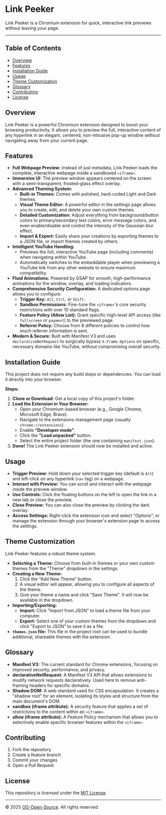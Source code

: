 # Link Peeker

Link Peeker is a Chromium extension for quick, interactive link previews without leaving your page.

---

## Table of Contents

- [Overview](#overview)
- [Features](#features)
- [Installation Guide](#installation-guide)
- [Usage](#usage)
- [Theme Customization](#theme-customization)
- [Glossary](#glossary)
- [Contributing](#contributing)
- [License](#license)

## Overview

Link Peeker is a powerful Chromium extension designed to boost your browsing productivity. It allows you to preview the full, interactive content of any hyperlink in an elegant, centered, non-intrusive pop-up window without navigating away from your current page.

## Features

- **Full Webpage Preview:** Instead of just metadata, Link Peeker loads the complete, interactive webpage inside a sandboxed `<iframe>`.
- **Immersive UI:** The preview window appears centered on the screen with a semi-transparent, frosted-glass effect overlay.
- **Advanced Theming System:**
  - **Built-in Themes:** Comes with polished, hard-coded Light and Dark themes.
  - **Visual Theme Editor:** A powerful editor in the settings page allows you to create, edit, and delete your own custom themes.
  - **Detailed Customization:** Adjust everything from background/button colors to primary/secondary text colors, error message colors, and even enable/disable and control the intensity of the Gaussian blur effect.
  - **Import & Export:** Easily share your creations by exporting themes to a JSON file, or import themes created by others.
- **Intelligent YouTube Handling:**
  - Previews the full, interactive YouTube page (including comments) when navigating within YouTube.
  - Automatically switches to the embeddable player when previewing a YouTube link from any other website to ensure maximum compatibility.
- **Fluid Animations:** Powered by GSAP for smooth, high-performance animations for the window, overlay, and loading indicators.
- **Comprehensive Security Configuration:** A dedicated options page allows you to configure:
  - **Trigger Key:** `Alt`, `Ctrl`, or `Shift`.
  - **Sandbox Permissions:** Fine-tune the `<iframe>`'s core security restrictions with over 10 standard flags.
  - **Feature Policy (Allow List):** Grant specific high-level API access (like `fullscreen` or `payment`) to the previewed page.
  - **Referrer Policy:** Choose from 8 different policies to control how much referrer information is sent.
- **Modern & Secure:** Built with Manifest V3 and uses `declarativeNetRequest` to surgically bypass `X-Frame-Options` on specific, necessary domains like YouTube, without compromising overall security.

## Installation Guide

This project does not require any build steps or dependencies. You can load it directly into your browser.

**Steps:**

1.  **Clone or Download:** Get a local copy of this project's folder.
2.  **Load the Extension in Your Browser:**
    - Open your Chromium-based browser (e.g., Google Chrome, Microsoft Edge, Brave).
    - Navigate to the extensions management page (usually `chrome://extensions`).
    - Enable **"Developer mode"**.
    - Click the **"Load unpacked"** button.
    - Select the entire project folder (the one containing `manifest.json`).
3.  **Done!** The Link Peeker extension should now be installed and active.

## Usage

- **Trigger Preview:** Hold down your selected trigger key (default is `Alt`) and left-click on any hyperlink (`<a>` tag) on a webpage.
- **Interact with Preview:** You can scroll and interact with the webpage inside the preview window.
- **Use Controls:** Click the floating buttons on the left to open the link in a new tab or close the preview.
- **Close Preview:** You can also close the preview by clicking the dark overlay.
- **Access Settings:** Right-click the extension icon and select "Options", or manage the extension through your browser's extension page to access the settings.

## Theme Customization

Link Peeker features a robust theme system.

- **Selecting a Theme:** Choose from built-in themes or your own custom themes from the "Theme" dropdown in the settings.
- **Creating a New Theme:**
  1. Click the "Add New Theme" button.
  2. A visual editor will appear, allowing you to configure all aspects of the theme.
  3. Give your theme a name and click "Save Theme". It will now be available in the dropdown.
- **Importing/Exporting:**
  - **Import:** Click "Import from JSON" to load a theme file from your computer.
  - **Export:** Select one of your custom themes from the dropdown and click "Export to JSON" to save it as a file.
- **`themes.json` file:** This file in the project root can be used to bundle additional, shareable themes with the extension.

## Glossary

- **Manifest V3:** The current standard for Chrome extensions, focusing on improved security, performance, and privacy.
- **declarativeNetRequest:** A Manifest V3 API that allows extensions to modify network requests declaratively. Used here to remove anti-framing headers for specific domains.
- **Shadow DOM:** A web standard used for CSS encapsulation. It creates a "shadow root" for an element, isolating its styles and structure from the main document's DOM.
- **sandbox (iframe attribute):** A security feature that applies a set of restrictions to the content within an `<iframe>`.
- **allow (iframe attribute):** A Feature Policy mechanism that allows you to selectively enable specific browser features within the `<iframe>`.

## Contributing

1. Fork the repository
2. Create a feature branch
3. Commit your changes
4. Open a Pull Request

## License

This repository is licensed under the [MIT License](https://opensource.org/licenses/mit-license.php).

---

© 2025 [OG-Open-Source](https://github.com/OG-Open-Source). All rights reserved.
